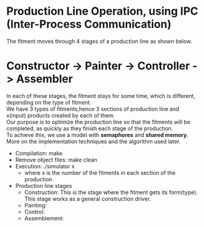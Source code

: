 # Production Line Operation, using IPC (Inter-Process Communication)

The fitment moves through 4 stages of a production line as shown below.
# Constructor -> Painter -> Controller -> Assembler
In each of these stages, the fitment stays for some time, which is different, depending on the type of fitment. \
We have 3 types of fitments,hence 3 sections of production line and x(input) products created by each of them.\
Our purpose is to optimize the production line so that the fitments will be completed, as quickly as they finish each stage of the production.\
To achieve this, we use a model with **semaphores** and **shared memory**.\
More on the implementation techniques and the algorithm used later.

- Compilation: make
- Remove object files: make clean
- Execution: ./simulator x
	* where x is the number of the fitments in each section of the production
- Production line stages
	* Construction: This is the stage where the fitment gets its form(type). This stage works as a general construction driver.
	* Painting: 
	* Control: 
	* Assemblement: 
